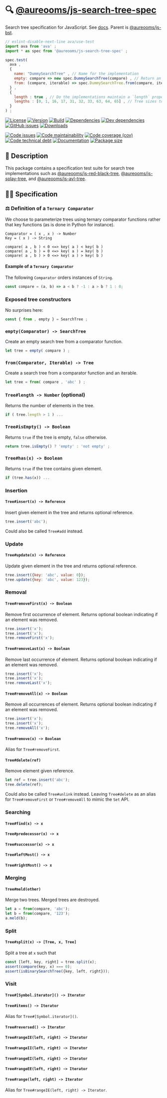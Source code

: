 :mag: [@aureooms/js-search-tree-spec](https://make-github-pseudonymous-again.github.io/js-search-tree-spec)
==

Search tree specification for JavaScript.
See [docs](https://make-github-pseudonymous-again.github.io/js-search-tree-spec).
Parent is [@aureooms/js-bst](https://github.com/make-github-pseudonymous-again/js-bst).

```js
// eslint-disable-next-line ava/use-test
import ava from 'ava' ;
import * as spec from '@aureooms/js-search-tree-spec' ;

spec.test(
  ava ,
  {
    name: "DummySearchTree" , // Name for the implementation
    empty: compare => new spec.DummySearchTree(compare) , // Return an empty search tree using `compare` to order keys
    from: (compare, iterable) => spec.DummySearchTree.from(compare, iterable) , // Return a search tree using `compare` to order keys initialized with the values in iterable
  } ,
  {
    length : true , // Do the implementations maintain a `length` property?
    lengths : [0, 1, 16, 17, 31, 32, 33, 63, 64, 65] , // Tree sizes to test.
  }
) ;
```

[![License](https://img.shields.io/github/license/make-github-pseudonymous-again/js-search-tree-spec.svg)](https://raw.githubusercontent.com/make-github-pseudonymous-again/js-search-tree-spec/main/LICENSE)
[![Version](https://img.shields.io/npm/v/@aureooms/js-search-tree-spec.svg)](https://www.npmjs.org/package/@aureooms/js-search-tree-spec)
[![Build](https://img.shields.io/travis/make-github-pseudonymous-again/js-search-tree-spec/main.svg)](https://travis-ci.org/make-github-pseudonymous-again/js-search-tree-spec/branches)
[![Dependencies](https://img.shields.io/david/make-github-pseudonymous-again/js-search-tree-spec.svg)](https://david-dm.org/make-github-pseudonymous-again/js-search-tree-spec)
[![Dev dependencies](https://img.shields.io/david/dev/make-github-pseudonymous-again/js-search-tree-spec.svg)](https://david-dm.org/make-github-pseudonymous-again/js-search-tree-spec?type=dev)
[![GitHub issues](https://img.shields.io/github/issues/make-github-pseudonymous-again/js-search-tree-spec.svg)](https://github.com/make-github-pseudonymous-again/js-search-tree-spec/issues)
[![Downloads](https://img.shields.io/npm/dm/@aureooms/js-search-tree-spec.svg)](https://www.npmjs.org/package/@aureooms/js-search-tree-spec)

[![Code issues](https://img.shields.io/codeclimate/issues/make-github-pseudonymous-again/js-search-tree-spec.svg)](https://codeclimate.com/github/make-github-pseudonymous-again/js-search-tree-spec/issues)
[![Code maintainability](https://img.shields.io/codeclimate/maintainability/make-github-pseudonymous-again/js-search-tree-spec.svg)](https://codeclimate.com/github/make-github-pseudonymous-again/js-search-tree-spec/trends/churn)
[![Code coverage (cov)](https://img.shields.io/codecov/c/gh/make-github-pseudonymous-again/js-search-tree-spec/main.svg)](https://codecov.io/gh/make-github-pseudonymous-again/js-search-tree-spec)
[![Code technical debt](https://img.shields.io/codeclimate/tech-debt/make-github-pseudonymous-again/js-search-tree-spec.svg)](https://codeclimate.com/github/make-github-pseudonymous-again/js-search-tree-spec/trends/technical_debt)
[![Documentation](https://make-github-pseudonymous-again.github.io/js-search-tree-spec//badge.svg)](https://make-github-pseudonymous-again.github.io/js-search-tree-spec//source.html)
[![Package size](https://img.shields.io/bundlephobia/minzip/@aureooms/js-search-tree-spec)](https://bundlephobia.com/result?p=@aureooms/js-search-tree-spec)

## :newspaper: Description

This package contains a specification test suite for search tree
implementations such as
[@aureooms/js-red-black-tree](https://github.com/make-github-pseudonymous-again/js-red-black-tree),
[@aureooms/js-splay-tree](https://github.com/make-github-pseudonymous-again/js-splay-tree),
and
[@aureooms/js-avl-tree](https://github.com/make-github-pseudonymous-again/js-avl-tree).

## :woman_teacher: Specification

### :balance_scale: Definition of a `Ternary Comparator`

We choose to parameterize trees using ternary comparator functions rather that
key functions (as is done in Python for instance).

    Comparator = ( x , x ) -> Number
    Key = ( x ) -> String

    compare( a , b ) < 0 <=> key( a ) < key( b )
    compare( a , b ) = 0 <=> key( a ) = key( b )
    compare( a , b ) > 0 <=> key( a ) > key( b )

#### Example of a `Ternary Comparator`

The following `Comparator` orders instances of `String`.

```js
const compare = (a, b) => a < b ? -1 : a > b ? 1 : 0;
```

### Exposed tree constructors

No surprises here:

```js
const { from , empty } = SearchTree ;
```

### `empty(Comparator) -> SearchTree`

Create an empty search tree from a comparator function.

```js
let tree = empty( compare ) ;
```

### `from(Comparator, Iterable) -> Tree`

Create a search tree from a comparator function and an iterable.

```js
let tree = from( compare , 'abc' ) ;
```

### `Tree#length -> Number` (optional)

Returns the number of elements in the tree.

```js
if ( tree.length > 1 ) ...
```

### `Tree#isEmpty() -> Boolean`

Returns `true` if the tree is empty, `false` otherwise.

```js
return tree.isEmpty() ? 'empty' : 'not empty' ;
```

### `Tree#has(x) -> Boolean`

Returns `true` if the tree contains given element.

```js
if (tree.has(x)) ...
```

### Insertion

#### `Tree#insert(x) -> Reference`

Insert given element in the tree and returns optional reference.

```js
tree.insert('abc');
```

Could also be called `Tree#add` instead.

### Update

#### `Tree#update(x) -> Reference`

Update given element in the tree and returns optional reference.

```js
tree.insert({key: 'abc', value: 0});
tree.update({key: 'abc', value: 123});
```

### Removal

#### `Tree#removeFirst(x) -> Boolean`

Remove first occurrence of element. Returns optional boolean indicating if an
element was removed.

```js
tree.insert('x');
tree.insert('x');
tree.removeFirst('x');
```

#### `Tree#removeLast(x) -> Boolean`

Remove last occurrence of element. Returns optional boolean indicating if an
element was removed.

```js
tree.insert('x');
tree.insert('x');
tree.removeLast('x');
```

#### `Tree#removeAll(x) -> Boolean`

Remove all occurrences of element. Returns optional boolean indicating if an
element was removed.

```js
tree.insert('x');
tree.insert('x');
tree.removeAll('x');
```

#### `Tree#remove(x) -> Boolean`

Alias for `Tree#removeFirst`.

#### `Tree#delete(ref)`

Remove element given reference.

```js
let ref = tree.insert('abc');
tree.delete(ref);
```

Could also be called `Tree#unlink` instead. Leaving `Tree#delete` as an alias
for `Tree#removeFirst` or `Tree#removeAll` to mimic the `Set` API.

### Searching

#### `Tree#find(x) -> x`

#### `Tree#predecessor(x) -> x`

#### `Tree#successor(x) -> x`

#### `Tree#leftMost() -> x`

#### `Tree#rightMost() -> x`

### Merging

#### `Tree#meld(other)`

Merge two trees. Merged trees are destroyed.

```js
let a = from(compare, 'abc');
let b = from(compare, '123');
a.meld(b);
```

### Split

#### `Tree#split(x) -> [Tree, x, Tree]`

Split a tree at `x` such that

```js
const [left, key, right] = tree.split(x);
assert(compare(key, x) === 0);
assert(isBinarySearchTree({key, left, right}));
```

### Visit

#### `Tree#[Symbol.iterator]() -> Iterator`

#### `Tree#items() -> Iterator`

Alias for `Tree#[Symbol.iterator]()`.

#### `Tree#reversed() -> Iterator`

#### `Tree#rangeIE(left, right) -> Iterator`

#### `Tree#rangeII(left, right) -> Iterator`

#### `Tree#rangeEI(left, right) -> Iterator`

#### `Tree#rangeEE(left, right) -> Iterator`

#### `Tree#range(left, right) -> Iterator`

Alias for `Tree#rangeIE(left, right) -> Iterator`.
